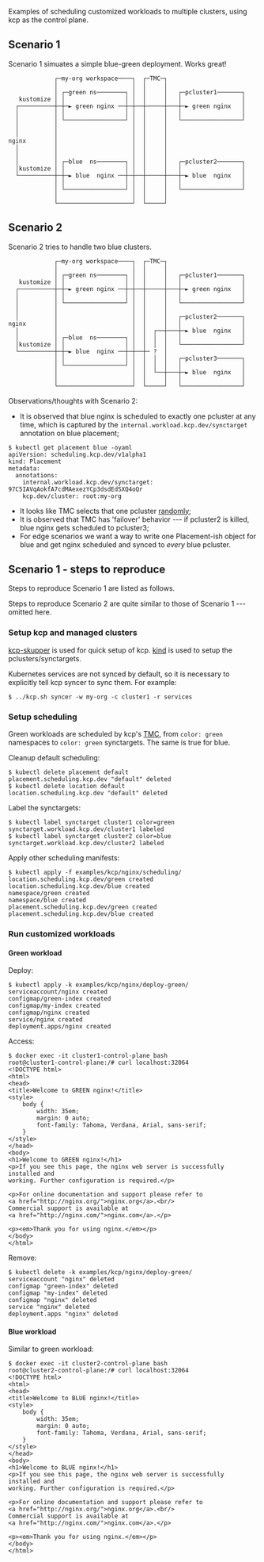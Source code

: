 Examples of scheduling customized workloads to multiple clusters, using kcp as the control plane.

## Scenario 1
Scenario 1 simuates a simple blue-green deployment. Works great!
```text
             ┌─my-org workspace────┐  ┌─TMC─┐
             │                     │  │     │
             │ ┌─green ns────────┐ │  │     │   ┌─pcluster1───────┐
   kustomize │ │                 │ │  │     │   │                 │
  ┌──────────┼─┼─► green nginx ──┼─┼──┼─────┼───┼─► green nginx   │
  │          │ │                 │ │  │     │   │                 │
  │          │ └─────────────────┘ │  │     │   └─────────────────┘
  │          │                     │  │     │
  │          │                     │  │     │
nginx        │                     │  │     │
  │          │                     │  │     │
  │          │                     │  │     │
  │          │ ┌─blue  ns────────┐ │  │     │   ┌─pcluster2───────┐
  │kustomize │ │                 │ │  │     │   │                 │
  └──────────┼─┼─► blue  nginx ──┼─┼──┼─────┼───┼─► blue  nginx   │
             │ │                 │ │  │     │   │                 │
             │ └─────────────────┘ │  │     │   └─────────────────┘
             │                     │  │     │
             └─────────────────────┘  └─────┘
```

## Scenario 2
Scenario 2 tries to handle two blue clusters.
```text
             ┌─my-org workspace────┐  ┌─TMC─┐
             │                     │  │     │
             │ ┌─green ns────────┐ │  │     │   ┌─pcluster1───────┐
   kustomize │ │                 │ │  │     │   │                 │
  ┌──────────┼─┼─► green nginx ──┼─┼──┼─────┼───┼─► green nginx   │
  │          │ │                 │ │  │     │   │                 │
  │          │ └─────────────────┘ │  │     │   └─────────────────┘
  │          │                     │  │     │
  │          │                     │  │     │   ┌─pcluster2───────┐
nginx        │                     │  │     │   │                 │
  │          │                     │  │  ┌──┼───┼─► blue  nginx   │
  │          │ ┌─blue  ns────────┐ │  │  │  │   │                 │
  │kustomize │ │                 │ │  │  │  │   └─────────────────┘
  └──────────┼─┼─► blue  nginx ──┼─┼──┼─ ?  │
             │ │                 │ │  │  │  │   ┌─pcluster3───────┐
             │ └─────────────────┘ │  │  │  │   │                 │
             │                     │  │  └──┼───┼─► blue  nginx   │
             │                     │  │     │   │                 │
             └─────────────────────┘  └─────┘   └─────────────────┘
```

Observations/thoughts with Scenario 2:
- It is observed that blue nginx is scheduled to exactly one pcluster at any time, which is captured by the `internal.workload.kcp.dev/synctarget` annotation on blue placement;
```console
$ kubectl get placement blue -oyaml
apiVersion: scheduling.kcp.dev/v1alpha1
kind: Placement
metadata:
  annotations:
    internal.workload.kcp.dev/synctarget: 97C5IAVqAokfA7cdMAexezYCp3dsdEdSXQ4oQr
    kcp.dev/cluster: root:my-org
```
- It looks like TMC selects that one pcluster [randomly](https://github.com/kcp-dev/kcp/blob/e33522c3e45bd8292d0893512293d640fe526209/pkg/reconciler/workload/placement/placement_reconcile_scheduling.go#L82);
- It is observed that TMC has 'failover' behavior ---  if pcluster2 is killed, blue nginx gets scheduled to pcluster3;
- For edge scenarios we want a way to write one Placement-ish object for blue and get nginx scheduled and synced to _every_ blue pcluster.

## Scenario 1 - steps to reproduce
Steps to reproduce Scenario 1 are listed as follows.

Steps to reproduce Scenario 2 are quite similar to those of Scenario 1 --- omitted here.
### Setup kcp and managed clusters
[kcp-skupper](https://github.com/ch007m/kcp-skupper) is used for quick setup of kcp.
[kind](https://kind.sigs.k8s.io/) is used to setup the pclusters/synctargets.

Kubernetes services are not synced by default, so it is necessary to explicitly tell kcp syncer to sync them. For example:
```console
$ ../kcp.sh syncer -w my-org -c cluster1 -r services
```

### Setup scheduling
Green workloads are scheduled by kcp's [TMC](https://github.com/kcp-dev/kcp/blob/main/docs/locations-and-scheduling.md), from `color: green` namespaces to `color: green` synctargets.
The same is true for blue.

Cleanup default scheduling:
```console
$ kubectl delete placement default
placement.scheduling.kcp.dev "default" deleted
$ kubectl delete location default
location.scheduling.kcp.dev "default" deleted
```

Label the synctargets:
```console
$ kubectl label synctarget cluster1 color=green
synctarget.workload.kcp.dev/cluster1 labeled
$ kubectl label synctarget cluster2 color=blue
synctarget.workload.kcp.dev/cluster2 labeled
```

Apply other scheduling manifests:
```console
$ kubectl apply -f examples/kcp/nginx/scheduling/
location.scheduling.kcp.dev/green created
location.scheduling.kcp.dev/blue created
namespace/green created
namespace/blue created
placement.scheduling.kcp.dev/green created
placement.scheduling.kcp.dev/blue created
```

### Run customized workloads

#### Green workload
Deploy:
```console
$ kubectl apply -k examples/kcp/nginx/deploy-green/
serviceaccount/nginx created
configmap/green-index created
configmap/my-index created
configmap/nginx created
service/nginx created
deployment.apps/nginx created
```

Access:
```console
$ docker exec -it cluster1-control-plane bash
root@cluster1-control-plane:/# curl localhost:32064
<!DOCTYPE html>
<html>
<head>
<title>Welcome to GREEN nginx!</title>
<style>
    body {
        width: 35em;
        margin: 0 auto;
        font-family: Tahoma, Verdana, Arial, sans-serif;
    }
</style>
</head>
<body>
<h1>Welcome to GREEN nginx!</h1>
<p>If you see this page, the nginx web server is successfully installed and
working. Further configuration is required.</p>

<p>For online documentation and support please refer to
<a href="http://nginx.org/">nginx.org</a>.<br/>
Commercial support is available at
<a href="http://nginx.com/">nginx.com</a>.</p>

<p><em>Thank you for using nginx.</em></p>
</body>
</html>
```

Remove:
```console
$ kubectl delete -k examples/kcp/nginx/deploy-green/
serviceaccount "nginx" deleted
configmap "green-index" deleted
configmap "my-index" deleted
configmap "nginx" deleted
service "nginx" deleted
deployment.apps "nginx" deleted
```

#### Blue workload
Similar to green workload:
```console
$ docker exec -it cluster2-control-plane bash
root@cluster2-control-plane:/# curl localhost:32064
<!DOCTYPE html>
<html>
<head>
<title>Welcome to BLUE nginx!</title>
<style>
    body {
        width: 35em;
        margin: 0 auto;
        font-family: Tahoma, Verdana, Arial, sans-serif;
    }
</style>
</head>
<body>
<h1>Welcome to BLUE nginx!</h1>
<p>If you see this page, the nginx web server is successfully installed and
working. Further configuration is required.</p>

<p>For online documentation and support please refer to
<a href="http://nginx.org/">nginx.org</a>.<br/>
Commercial support is available at
<a href="http://nginx.com/">nginx.com</a>.</p>

<p><em>Thank you for using nginx.</em></p>
</body>
</html>
```
